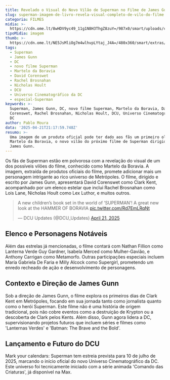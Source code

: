 ```yaml
---
title: Revelado o Visual do Novo Vilão de Superman no Filme de James Gunn!
slug: superman-imagem-de-livro-revela-visual-completo-de-vilo-do-filme
categoria: FILMES
midia: >-
  https://cdn.ome.lt/8wHDV9yc49_11g1N8H3ThgZ8zuY=/987x0/smart/uploads/conteudo/fotos/superman-nao-vai-salvar-dc_21bAvMx.png
tipoMidia: imagem
thumb: >-
  https://cdn.ome.lt/NE5JsMliOg7m4wlhvpLYtaj_J4A=/480x360/smart/extras/conteudos/superman-james-gunn-trailer_u0hzSN5.jpg
tags:
  - Superman
  - James Gunn
  - DC
  - novo filme Superman
  - Martelo da Boravia
  - David Corenswet
  - Rachel Brosnahan
  - Nicholas Hoult
  - DCU
  - Universo Cinematográfico da DC
  - especial-Superman
keywords: >-
  Superman, James Gunn, DC, novo filme Superman, Martelo da Boravia, David
  Corenswet, Rachel Brosnahan, Nicholas Hoult, DCU, Universo Cinematográfico da
  DC
author: Pablo Moura
data: '2025-04-21T21:17:59.748Z'
resumo: >-
  Uma imagem de um produto oficial pode ter dado aos fãs um primeiro olhar sobre
  Martelo da Boravia, o novo vilão do próximo filme de Superman dirigido por
  James Gunn.
---
```


Os fãs de Superman estão em polvorosa com a revelação do visual de um dos possíveis vilões do filme, conhecido como Martelo da Boravia. A imagem, extraída de produtos oficiais do filme, promete adicionar mais um personagem intrigante ao rico universo de Metrópoles. O filme, dirigido e escrito por James Gunn, apresentará David Corenswet como Clark Kent, acompanhado por um elenco estelar que inclui Rachel Brosnahan como Lois Lane, Nicholas Hoult como Lex Luthor, e muitos outros.

<blockquote class="twitter-tweet"><p lang="en" dir="ltr">A new children’s book set in the world of ‘SUPERMAN’! A great new look at the HAMMER OF BORAVIA <a href="https://t.co/Rd7EmLRqNt">pic.twitter.com/Rd7EmLRqNt</a></p>&mdash; DCU Updates (@DCU_Updates) <a href="https://twitter.com/DCU_Updates/status/1914418958356353203?ref_src=twsrc%5Etfw">April 21, 2025</a></blockquote>

## Elenco e Personagens Notáveis

Além das estrelas já mencionadas, o filme contará com Nathan Fillion como Lanterna Verde Guy Gardner, Isabela Merced como Mulher-Gavião, e Anthony Carrigan como Metamorfo. Outras participações especiais incluem María Gabriela De Faria e Milly Alcock como Supergirl, prometendo um enredo recheado de ação e desenvolvimento de personagens.

## Contexto e Direção de James Gunn

Sob a direção de James Gunn, o filme explora os primeiros dias de Clark Kent em Metrópoles, focando em sua jornada tanto como jornalista quanto como o herói Superman. Este filme não é uma história de origem tradicional, pois não cobre eventos como a destruição de Krypton ou a descoberta de Clark pelos Kents. Além disso, Gunn agora lidera a DC, supervisionando projetos futuros que incluem séries e filmes como 'Lanternas Verdes' e 'Batman: The Brave and the Bold'.

## Lançamento e Futuro do DCU

Mark your calendars: Superman tem estreia prevista para 10 de julho de 2025, marcando o início oficial do novo Universo Cinematográfico da DC. Este universo foi tecnicamente iniciado com a série animada 'Comando das Criaturas', já disponível na Max.
